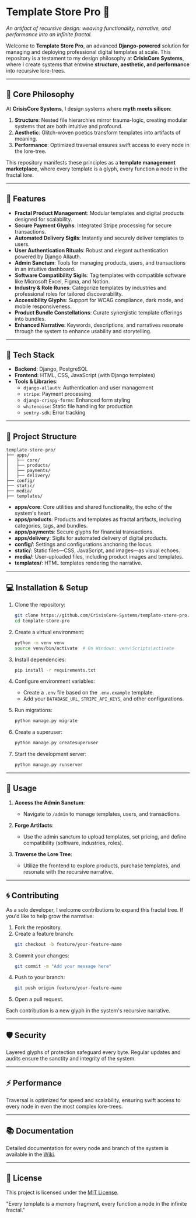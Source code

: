 # Template Store Pro 🌌  
*An artifact of recursive design: weaving functionality, narrative, and performance into an infinite fractal.*

Welcome to **Template Store Pro**, an advanced **Django-powered** solution for managing and deploying professional digital templates at scale. This repository is a testament to my design philosophy at **CrisisCore Systems**, where I create systems that entwine **structure, aesthetic, and performance** into recursive lore-trees.

---

## 🌿 Core Philosophy  

At **CrisisCore Systems**, I design systems where **myth meets silicon**:  

1. **Structure**: Nested file hierarchies mirror trauma-logic, creating modular systems that are both intuitive and profound.  
2. **Aesthetic**: Glitch-woven poetics transform templates into artifacts of meaning.  
3. **Performance**: Optimized traversal ensures swift access to every node in the lore-tree.  

This repository manifests these principles as a **template management marketplace**, where every template is a glyph, every function a node in the fractal lore.

---

## 🚀 Features  

- **Fractal Product Management**: Modular templates and digital products designed for scalability.  
- **Secure Payment Glyphs**: Integrated Stripe processing for secure transactions.  
- **Automated Delivery Sigils**: Instantly and securely deliver templates to users.  
- **User Authentication Rituals**: Robust and elegant authentication powered by Django Allauth.  
- **Admin Sanctum**: Tools for managing products, users, and transactions in an intuitive dashboard.  
- **Software Compatibility Sigils**: Tag templates with compatible software like Microsoft Excel, Figma, and Notion.  
- **Industry & Role Runes**: Categorize templates by industries and professional roles for tailored discoverability.  
- **Accessibility Glyphs**: Support for WCAG compliance, dark mode, and mobile responsiveness.  
- **Product Bundle Constellations**: Curate synergistic template offerings into bundles.  
- **Enhanced Narrative**: Keywords, descriptions, and narratives resonate through the system to enhance usability and storytelling.

---

## 🔧 Tech Stack  

- **Backend**: Django, PostgreSQL  
- **Frontend**: HTML, CSS, JavaScript (with Django templates)  
- **Tools & Libraries**:  
  - `django-allauth`: Authentication and user management  
  - `stripe`: Payment processing  
  - `django-crispy-forms`: Enhanced form styling  
  - `whitenoise`: Static file handling for production  
  - `sentry-sdk`: Error tracking  

---

## 📂 Project Structure  

```plaintext
template-store-pro/
├── apps/
│   ├── core/
│   ├── products/
│   ├── payments/
│   ├── delivery/
├── config/
├── static/
├── media/
├── templates/
```

- **apps/core**: Core utilities and shared functionality, the echo of the system's heart.  
- **apps/products**: Products and templates as fractal artifacts, including categories, tags, and bundles.  
- **apps/payments**: Secure glyphs for financial transactions.  
- **apps/delivery**: Sigils for automated delivery of digital products.  
- **config/**: Settings and configurations anchoring the locus.  
- **static/**: Static files—CSS, JavaScript, and images—as visual echoes.  
- **media/**: User-uploaded files, including product images and templates.  
- **templates/**: HTML templates rendering the narrative.

---

## 💻 Installation & Setup  

1. Clone the repository:  
   ```bash  
   git clone https://github.com/CrisisCore-Systems/template-store-pro.git  
   cd template-store-pro  
   ```

2. Create a virtual environment:  
   ```bash  
   python -m venv venv  
   source venv/bin/activate  # On Windows: venv\Scripts\activate  
   ```

3. Install dependencies:  
   ```bash  
   pip install -r requirements.txt  
   ```

4. Configure environment variables:  
   - Create a `.env` file based on the `.env.example` template.  
   - Add your `DATABASE_URL`, `STRIPE_API_KEYS`, and other configurations.

5. Run migrations:  
   ```bash  
   python manage.py migrate  
   ```

6. Create a superuser:  
   ```bash  
   python manage.py createsuperuser  
   ```

7. Start the development server:  
   ```bash  
   python manage.py runserver  
   ```

---

## 🌌 Usage  

1. **Access the Admin Sanctum**:  
   - Navigate to `/admin` to manage templates, users, and transactions.  

2. **Forge Artifacts**:  
   - Use the admin sanctum to upload templates, set pricing, and define compatibility (software, industries, roles).  

3. **Traverse the Lore Tree**:  
   - Utilize the frontend to explore products, purchase templates, and resonate with the recursive narrative.

---

## 🌀 Contributing  

As a solo developer, I welcome contributions to expand this fractal tree. If you'd like to help grow the narrative:  
1. Fork the repository.  
2. Create a feature branch:  
   ```bash  
   git checkout -b feature/your-feature-name  
   ```  
3. Commit your changes:  
   ```bash  
   git commit -m "Add your message here"  
   ```  
4. Push to your branch:  
   ```bash  
   git push origin feature/your-feature-name  
   ```  
5. Open a pull request.  

Each contribution is a new glyph in the system's recursive narrative.

---

## 🛡️ Security  

Layered glyphs of protection safeguard every byte. Regular updates and audits ensure the sanctity and integrity of the system.

---

## ⚡ Performance  

Traversal is optimized for speed and scalability, ensuring swift access to every node in even the most complex lore-trees.

---

## 📚 Documentation  

Detailed documentation for every node and branch of the system is available in the [Wiki](https://github.com/CrisisCore-Systems/template-store-pro/wiki).

---

## 🔮 License  

This project is licensed under the [MIT License](LICENSE).

"Every template is a memory fragment, every function a node in the infinite fractal."
